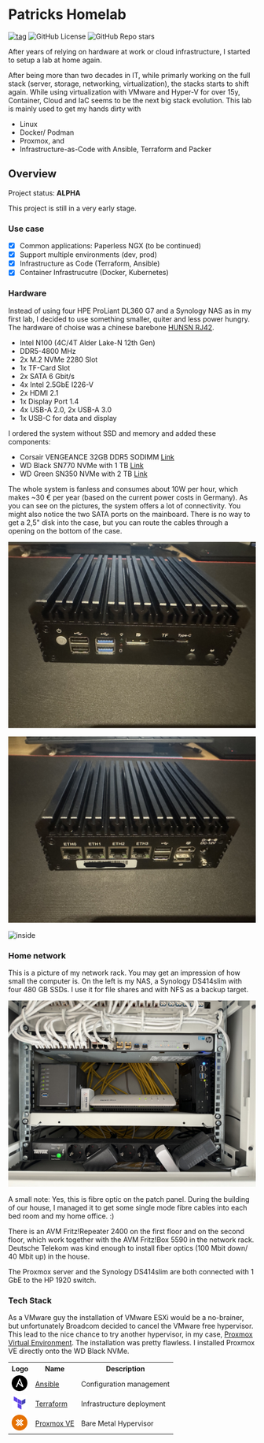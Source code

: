 # Patricks Homelab

[![tag](https://img.shields.io/github/v/tag/patrickterlisten/homelab?style=flat-square&logo=semver&logoColor=white)](https://github.com/patrickterlisten/homelab/tags)
![GitHub License](https://img.shields.io/github/license/patrickterlisten/homelab?style=flat-square&logo=semver&color=white)
![GitHub Repo stars](https://img.shields.io/github/stars/patrickterlisten/homelab?style=flat-sqaure&logo=semver&color=white)

After years of relying on hardware at work or cloud infrastructure, I started to setup a lab at home again.

After being more than two decades in IT, while primarly working on the full stack (server, storage, networking, virtualization), the stacks starts to shift again. While using virtualization with VMware and Hyper-V for over 15y, Container, Cloud and IaC seems to be the next big stack evolution. This lab is mainly used to get my hands dirty with

- Linux
- Docker/ Podman
- Proxmox, and
- Infrastructure-as-Code with Ansible, Terraform and Packer

## Overview

Project status: **ALPHA**

This project is still in a very early stage.

### Use case

- [x] Common applications: Paperless NGX (to be continued)
- [x] Support multiple environments (dev, prod)
- [x] Infrastructure as Code (Terraform, Ansible)
- [x] Container Infrastrucutre (Docker, Kubernetes)

### Hardware

Instead of using four HPE ProLiant DL360 G7 and a Synology NAS as in my first lab, I decided to use something smaller, quiter and less power hungry. The hardware of choise was a chinese barebone [HUNSN RJ42](https://amzn.eu/d/3kxxmGl).

- Intel N100 (4C/4T Alder Lake-N 12th Gen)
- DDR5-4800 MHz
- 2x M.2 NVMe 2280 Slot
- 1x TF-Card Slot
- 2x SATA 6 Gbit/s
- 4x Intel 2.5GbE I226-V
- 2x HDMI 2.1
- 1x Display Port 1.4
- 4x USB-A 2.0, 2x USB-A 3.0
- 1x USB-C for data and display

I ordered the system without SSD and memory and added these components:

- Corsair VENGEANCE 32GB DDR5 SODIMM [Link](https://amzn.eu/d/2hHZxY5)
- WD Black SN770 NVMe with 1 TB [Link](https://amzn.eu/d/bLbd7x9)
- WD Green SN350 NVMe with 2 TB [Link](https://amzn.eu/d/bLbd7x9)
  
The whole system is fanless and consumes about 10W per hour, which makes ~30 € per year (based on the current power costs in Germany). As you can see on the pictures, the system offers a lot of connectivity. You might also notice the two SATA ports on the mainboard. There is no way to get a 2,5" disk into the case, but you can route the cables through a opening on the bottom of the case.

![front](/static/images/IMG_6705.jpg "Front")

![back](/static/images/IMG_6706.jpg "Back")

![inside](/static/images/IMG_6708.jpg "Inside")

### Home network

This is a picture of my network rack. You may get an impression of how small the computer is. On the left is my NAS, a Synology DS414slim with four 480 GB SSDs. I use it for file shares and with NFS as a backup target.

![network rack](/static/images/IMG_6711.jpg "Network Rack")

A small note: Yes, this is fibre optic on the patch panel. During the building of our house, I managed it to get some single mode fibre cables into each bed room and my home office. :)

There is an AVM Fritz!Repeater 2400 on the first floor and on the second floor, which work together with the AVM Fritz!Box 5590 in the network rack. Deutsche Telekom was kind enough to install fiber optics (100 Mbit down/ 40 Mbit up) in the house.

The Proxmox server and the Synology DS414slim are both connected with 1 GbE to the HP 1920 switch.

### Tech Stack

As a VMware guy the installation of VMware ESXi would be a no-brainer, but unfortunately Broadcom decided to cancel the VMware free hypervisor. This lead to the nice chance to try another hypervisor, in my case, [Proxmox Virtual Environment](https://www.proxmox.com/). The installation was pretty flawless. I installed Proxmox VE directly onto the WD Black NVMe. 

<table>
    <tr>
        <th>Logo</th>
        <th>Name</th>
        <th>Description</th>
    </tr>
    <tr>
        <td><img width="32" src="static/logo/ansible.svg"></td>
        <td><a href="https://www.ansible.com">Ansible</a></td>
        <td>Configuration management</td>
    </tr>
    <tr>
        <td><img width="32" src="static/logo/tarraform.png"></td>
        <td><a href="https://www.terraform.io">Terraform</a></td>
        <td>Infrastructure deployment</td>
    </tr>
    <tr>
        <td><img width="32" src="static/logo/proxmox.svg"></td>
        <td><a href="https://www.proxmox.com">Proxmox VE</a></td>
        <td>Bare Metal Hypervisor</td>
    </tr>
</table>